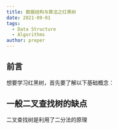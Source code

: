```yaml
---
title: 数据结构与算法之红黑树
date: 2021-09-01
tags:
  - Data Structure
  - Algorithms
author: preper
---
```


## 前言

想要学习红黑树，首先要了解以下基础概念：

## 一般二叉查找树的缺点

二叉查找树是利用了二分法的原理
